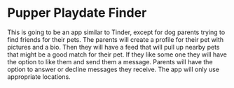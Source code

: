 # Pupper Playdate Finder

This is going to be an app similar to Tinder, except for dog parents trying to find friends for their pets. The parents will create a profile for their pet with pictures and a bio. Then they will have a feed that will pull up nearby pets that might be a good match for their pet. If they like some one they will have the option to like them and send them a message. Parents will have the option to answer or decline messages they receive. The app will only use appropriate locations.